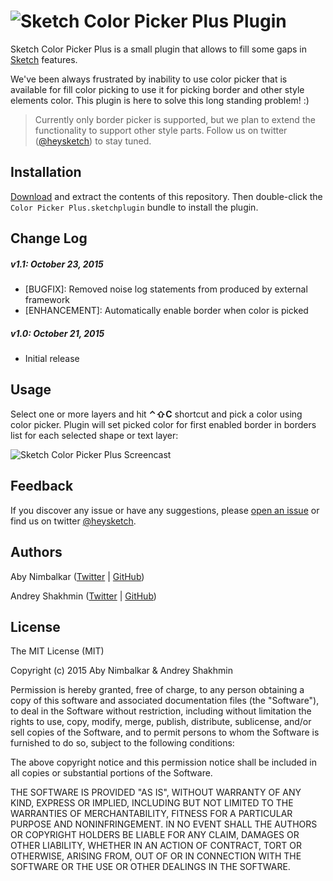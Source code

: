 ![Sketch Color Picker Plus Plugin](https://raw.githubusercontent.com/heysketch/sketch-color-picker-plus/gh-pages/images/sketch-color-picker-plus-plugin-header.png)
===============

Sketch Color Picker Plus is a small plugin that allows to fill some gaps in [Sketch](http://sketchapp.com/) features.

We've been always frustrated by inability to use color picker that is available for fill color picking to use it for picking border and other style elements color. This plugin is here to solve this long standing problem! :)

> Currently only border picker is supported, but we plan to extend the functionality to support other style parts. Follow us on twitter ([@heysketch](http://twitter.com/heysketch)) to stay tuned.

## Installation

[Download](https://github.com/heysketch/sketch-color-picker-plus/archive/master.zip) and extract the contents of this repository. Then double-click the `Color Picker Plus.sketchplugin` bundle to install the plugin.

## Change Log

##### v1.1: October 23, 2015

- [BUGFIX]: Removed noise log statements from produced by external framework
- [ENHANCEMENT]: Automatically enable border when color is picked

##### v1.0: October 21, 2015

- Initial release

## Usage

Select one or more layers and hit **⌃⇧C** shortcut and pick a color using color picker. Plugin will set picked color for first enabled border in borders list for each selected shape or text layer:

![Sketch Color Picker Plus Screencast](https://raw.githubusercontent.com/heysketch/sketch-color-picker-plus/gh-pages/images/sketch-color-picker-plus-plugin-screencast.gif)

## Feedback

If you discover any issue or have any suggestions, please [open an issue](https://github.com/heysketch/sketch-color-picker-plus/issues) or find us on twitter [@heysketch](http://twitter.com/heysketch).

## Authors

Aby Nimbalkar ([Twitter](http://twitter.com/abynim) | [GitHub](https://github.com/abynim))

Andrey Shakhmin ([Twitter](http://twitter.com/turbobabr) | [GitHub](https://github.com/turbobabr))

## License

The MIT License (MIT)

Copyright (c) 2015 Aby Nimbalkar & Andrey Shakhmin

Permission is hereby granted, free of charge, to any person obtaining a copy of this software and associated documentation files (the "Software"), to deal in the Software without restriction, including without limitation the rights to use, copy, modify, merge, publish, distribute, sublicense, and/or sell copies of the Software, and to permit persons to whom the Software is furnished to do so, subject to the following conditions:

The above copyright notice and this permission notice shall be included in all copies or substantial portions of the Software.

THE SOFTWARE IS PROVIDED "AS IS", WITHOUT WARRANTY OF ANY KIND, EXPRESS OR IMPLIED, INCLUDING BUT NOT LIMITED TO THE WARRANTIES OF MERCHANTABILITY, FITNESS FOR A PARTICULAR PURPOSE AND NONINFRINGEMENT. IN NO EVENT SHALL THE AUTHORS OR COPYRIGHT HOLDERS BE LIABLE FOR ANY CLAIM, DAMAGES OR OTHER LIABILITY, WHETHER IN AN ACTION OF CONTRACT, TORT OR OTHERWISE, ARISING FROM, OUT OF OR IN CONNECTION WITH THE SOFTWARE OR THE USE OR OTHER DEALINGS IN THE SOFTWARE.